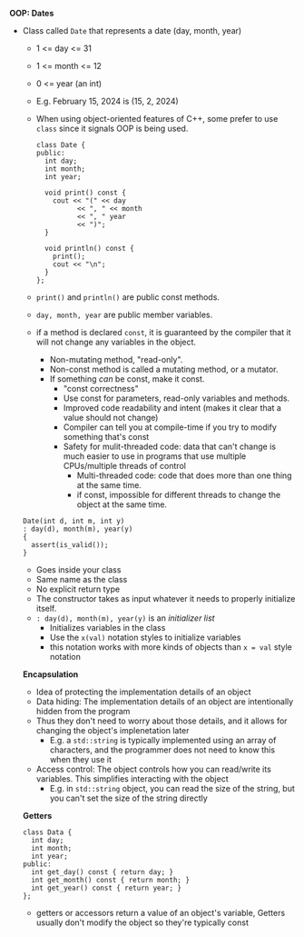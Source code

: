 **OOP: Dates**
- Class called ``Date`` that represents a date (day, month, year)
  - 1 <= day <= 31
  - 1 <= month <= 12
  - 0 <= year (an int)
  - E.g. February 15, 2024 is (15, 2, 2024)
  - When using object-oriented features of C++, some prefer to use ``class`` since it signals OOP is being used.

    ```
    class Date {
    public:
      int day;
      int month;
      int year;

      void print() const {
        cout << "(" << day
              << ", " << month
              << ", " year
              << ")";
      }

      void println() const {
        print();
        cout << "\n";
      }
    };
    ```
    
  - ``print()`` and ``println()`` are public const methods.
  - ``day, month, year`` are public member variables.
  - if a method is declared ``const``, it is guaranteed by the compiler that it will not change any variables in the object.
    - Non-mutating method, "read-only".
    - Non-const method is called a mutating method, or a mutator.
    - If something *can* be const, make it const.
      - "const correctness"
      - Use const for parameters, read-only variables and methods.
      - Improved code readability and intent (makes it clear that a value should not change)
      - Compiler can tell you at compile-time if you try to modify something that's const
      - Safety for mulit-threaded code: data that can't change is much easier to use in programs that use multiple CPUs/multiple threads of control
        - Multi-threaded code: code that does more than one thing at the same time.
        - if const, impossible for different threads to change the object at the same time.

  ```
  Date(int d, int m, int y)
  : day(d), month(m), year(y)
  {
    assert(is_valid());
  }
  ```
  - Goes inside your class
  - Same name as the class
  - No explicit return type
  - The constructor takes as input whatever it needs to properly initialize itself.
  - ``: day(d), month(m), year(y)`` is an *initializer list*
    - Initializes variables in the class
    - Use the ``x(val)`` notation styles to initialize variables
    - this notation works with more kinds of objects than ``x = val`` style notation

  **Encapsulation**
  - Idea of protecting the implementation details of an object
  - Data hiding: The implementation details of an object are intentionally hidden from the program
  - Thus they don't need to worry about those details, and it allows for changing the object's implenetation later
    - E.g. a ``std::string`` is typically implemented using an array of characters, and the programmer does not need to know this when they use it
  - Access control: The object controls how you can read/write its variables. This simplifies interacting with the object
    - E.g. in ``std::string`` object, you can read the size of the string, but you can't set the size of the string directly
   
  **Getters**

  ```
  class Data {
    int day;
    int month;
    int year;
  public:
    int get_day() const { return day; }
    int get_month() const { return month; }
    int get_year() const { return year; }
  };
  ```
  - getters or accessors return a value of an object's variable, Getters usually don't modify the object so they're typically const
